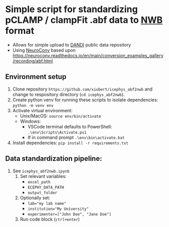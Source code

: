 # Simple script for standardizing pCLAMP / clampFit .abf data to [NWB](https://nwb.org/) format
- Allows for simple upload to [DANDI](https://dandiarchive.org/) public data repository
- Using [NeuroConv](https://github.com/catalystneuro/neuroconv) based upon https://neuroconv.readthedocs.io/en/main/conversion_examples_gallery/recording/abf.html

## Environment setup
1. Clone repository `https://github.com/xiubert/icephys_abf2nwb` and change to respository directory (`cd icephys_abf2nwb`).
2. Create python venv for running these scripts to isolate dependencies: `python -m venv env`
3. Activate virtual environment:
    - Unix/MacOS: `source env/bin/activate`
    - Windows: 
        - VSCode terminal defaults to PowerShell: `.\env\Scripts\Activate.ps1`
        - If in command prompt `.\env\bin\activate.bat`
4. Install dependencies: `pip install -r requirements.txt`

## Data standardization pipeline:
1. See `icephys_abf2nwb.ipynb`
    1. Set relevant variables:
        - `excel_path` 
        - `ECEPHY_DATA_PATH`
        - `output_folder`
    2. Optionally set:
        - `lab="my lab name"`
        - `institution="My University"`
        - `experimenter=["John Doe", "Jane Doe"]`
    3. Run code block (`ctrl+enter`)
